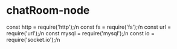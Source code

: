 # chatRoom-node

const http = require('http');/n
const fs = require('fs');/n
const url = require('url');/n
const mysql = require('mysql');/n
const io = require('socket.io');/n

 
